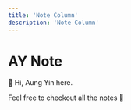 ```yaml
---
title: 'Note Column'
description: 'Note Column'
---
```


# AY Note

:wave: Hi, Aung Yin here.

Feel free to checkout all the notes :raised_hands: